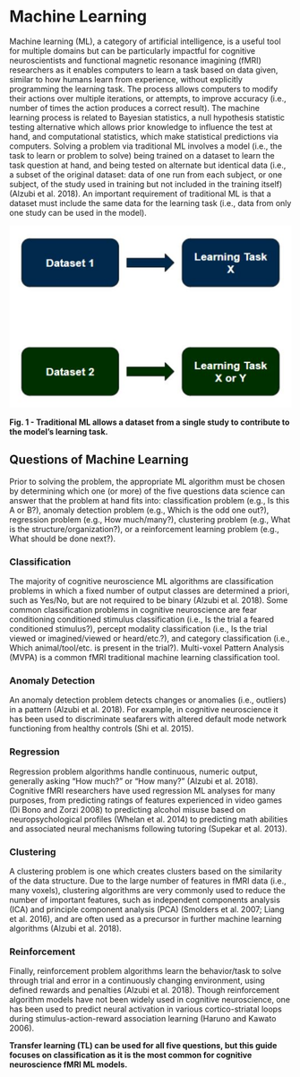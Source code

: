# Machine Learning

Machine learning (ML), a category of artificial intelligence, is a useful tool for multiple domains but can be particularly impactful for cognitive neuroscientists and functional magnetic resonance imagining (fMRI) researchers as it enables computers to learn a task based on data given, similar to how humans learn from experience, without explicitly programming the learning task. The process allows computers to modify their actions over multiple iterations, or attempts, to improve accuracy (i.e., number of times the action produces a correct result). The machine learning process is related to Bayesian statistics, a null hypothesis statistic testing alternative which allows prior knowledge to influence the test at hand, and computational statistics, which make statistical predictions via computers. Solving a problem via traditional ML involves a model (i.e., the task to learn or problem to solve) being trained on a dataset to learn the task question at hand, and being tested on alternate but identical data (i.e., a subset of the original dataset: data of one run from each subject, or one subject, of the study used in training but not included in the training itself) (Alzubi et al. 2018). An important requirement of traditional ML is that a dataset must include the same data for the learning task (i.e., data from only one study can be used in the model).

![Traditional Machine Learning](images/traditionalML.JPG)

<b>Fig. 1 - Traditional ML allows a dataset from a single study to contribute to the model’s learning task.</b>

## Questions of Machine Learning

Prior to solving the problem, the appropriate ML algorithm must be chosen by determining which one (or more) of the five questions data science can answer that the problem at hand fits into: classification problem (e.g., Is this A or B?), anomaly detection problem (e.g., Which is the odd one out?), regression problem (e.g., How much/many?), clustering problem (e.g., What is the structure/organization?), or a reinforcement learning problem (e.g., What should be done next?). 

### Classification
The majority of cognitive neuroscience ML algorithms are classification problems in which a fixed number of output classes are determined a priori, such as Yes/No, but are not required to be binary (Alzubi et al. 2018). Some common classification problems in cognitive neuroscience are fear conditioning conditioned stimulus classification (i.e., Is the trial a feared conditioned stimulus?), percept modality classification (i.e., Is the trial viewed or imagined/viewed or heard/etc.?), and category classification (i.e., Which animal/tool/etc. is present in the trial?). Multi-voxel Pattern Analysis (MVPA) is a common fMRI traditional machine learning classification tool. 

### Anomaly Detection
An anomaly detection problem detects changes or anomalies (i.e., outliers) in a pattern (Alzubi et al. 2018). For example, in cognitive neuroscience it has been used to discriminate seafarers with altered default mode network functioning from healthy controls (Shi et al. 2015). 

### Regression
Regression problem algorithms handle continuous, numeric output, generally asking “How much?” or “How many?” (Alzubi et al. 2018). Cognitive fMRI researchers have used regression ML analyses for many purposes, from predicting ratings of features experienced in video games (Di Bono and Zorzi 2008) to predicting alcohol misuse based on neuropsychological profiles (Whelan et al. 2014) to predicting math abilities and associated neural mechanisms following tutoring (Supekar et al. 2013). 

### Clustering
A clustering problem is one which creates clusters based on the similarity of the data structure. Due to the large number of features in fMRI data (i.e., many voxels), clustering algorithms are very commonly used to reduce the number of important features, such as independent components analysis (ICA) and principle component analysis (PCA) (Smolders et al. 2007; Liang et al. 2016), and are often used as a precursor in further machine learning algorithms (Alzubi et al. 2018). 

### Reinforcement
Finally, reinforcement problem algorithms learn the behavior/task to solve through trial and error in a continuously changing environment, using defined rewards and penalties (Alzubi et al. 2018). Though reinforcement algorithm models have not been widely used in cognitive neuroscience, one has been used to predict neural activation in various cortico-striatal loops during stimulus-action-reward association learning (Haruno and Kawato 2006). 


**Transfer learning (TL) can be used for all five questions, but this guide focuses on classification as it is the most common for cognitive neuroscience fMRI ML models.**